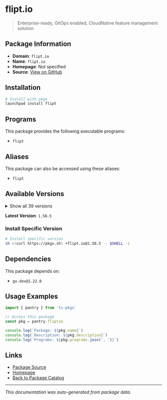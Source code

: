 # flipt.io

> Enterprise-ready, GitOps enabled, CloudNative feature management solution

## Package Information

- **Domain**: `flipt.io`
- **Name**: `flipt.io`
- **Homepage**: Not specified
- **Source**: [View on GitHub](https://github.com/pkgxdev/pantry/tree/main/projects/flipt.io/package.yml)

## Installation

```bash
# Install with pkgx
launchpad install flipt
```

## Programs

This package provides the following executable programs:

- `flipt`

## Aliases

This package can also be accessed using these aliases:

- `flipt`

## Available Versions

<details>
<summary>Show all 39 versions</summary>

- `1.58.5`, `1.58.4`, `1.58.3`, `1.58.2`, `1.58.1`
- `1.58.0`, `1.57.0`, `1.56.0`, `1.55.1`, `1.55.0`
- `1.54.2`, `1.54.1`, `1.54.0`, `1.53.2`, `1.53.1`
- `1.53.0`, `1.52.2`, `1.52.1`, `1.52.0`, `1.51.1`
- `1.51.0`, `1.50.1`, `1.50.0`, `1.49.2`, `1.49.1`
- `1.49.0`, `1.48.1`, `1.48.0`, `1.47.1`, `1.47.0`
- `1.46.3`, `1.46.2`, `1.46.1`, `1.46.0`, `1.45.2`
- `1.45.1`, `1.45.0`, `1.44.1`, `1.44.0`

</details>

**Latest Version**: `1.58.5`

### Install Specific Version

```bash
# Install specific version
sh <(curl https://pkgx.sh) +flipt.io@1.58.5 -- $SHELL -i
```

## Dependencies

This package depends on:

- `go.dev@1.22.0`

## Usage Examples

```typescript
import { pantry } from 'ts-pkgx'

// Access this package
const pkg = pantry.fliptio

console.log(`Package: ${pkg.name}`)
console.log(`Description: ${pkg.description}`)
console.log(`Programs: ${pkg.programs.join(', ')}`)
```

## Links

- [Package Source](https://github.com/pkgxdev/pantry/tree/main/projects/flipt.io/package.yml)
- [Homepage](#)
- [Back to Package Catalog](../package-catalog.md)

---

*This documentation was auto-generated from package data.*

